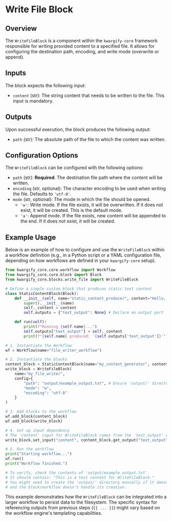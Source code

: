 # Write File Block

## Overview

The `WriteFileBlock` is a component within the `kwargify-core` framework responsible for writing provided content to a specified file. It allows for configuring the destination path, encoding, and write mode (overwrite or append).

## Inputs

The block expects the following input:

- `content` (str): The string content that needs to be written to the file. This input is mandatory.

## Outputs

Upon successful execution, the block produces the following output:

- `path` (str): The absolute path of the file to which the content was written.

## Configuration Options

The `WriteFileBlock` can be configured with the following options:

- `path` (str): **Required**. The destination file path where the content will be written.
- `encoding` (str, optional): The character encoding to be used when writing the file. Defaults to `'utf-8'`.
- `mode` (str, optional): The mode in which the file should be opened.
  - `'w'`: Write mode. If the file exists, it will be overwritten. If it does not exist, it will be created. This is the default mode.
  - `'a'`: Append mode. If the file exists, new content will be appended to the end. If it does not exist, it will be created.

## Example Usage

Below is an example of how to configure and use the `WriteFileBlock` within a workflow definition (e.g., in a Python script or a YAML configuration file, depending on how workflows are defined in your `kwargify-core` setup).

```python
from kwargify_core.core.workflow import Workflow
from kwargify_core.core.block import Block
from kwargify_core.blocks.write_file import WriteFileBlock

# Define a simple custom block that produces static text content
class StaticContentBlock(Block):
    def __init__(self, name="static_content_producer", content="Hello, Kwargify!"):
        super().__init__(name)
        self._content = content
        self.outputs = {"text_output": None} # Declare an output port

    def run(self):
        print(f"Running {self.name}...")
        self.outputs["text_output"] = self._content
        print(f"{self.name} produced: '{self.outputs['text_output']}'")

# 1. Instantiate the Workflow
wf = Workflow(name="file_writer_workflow")

# 2. Instantiate the blocks
content_block = StaticContentBlock(name="my_content_generator", content="This is a test content for WriteFileBlock.")
write_block = WriteFileBlock(
    name="my_file_writer",
    config={
        "path": "output/example_output.txt", # Ensure 'output/' directory exists or is creatable
        "mode": "w",
        "encoding": "utf-8"
    }
)

# 3. Add blocks to the workflow
wf.add_block(content_block)
wf.add_block(write_block)

# 4. Set up input dependency
# The 'content' input for WriteFileBlock comes from the 'text_output' of StaticContentBlock
write_block.set_input("content", content_block.get_output("text_output"))

# 5. Run the workflow
print("Starting workflow...")
wf.run()
print("Workflow finished.")

# To verify, check the contents of 'output/example_output.txt'.
# It should contain: "This is a test content for WriteFileBlock."
# You might need to create the 'output/' directory manually if it doesn't exist
# and the block/workflow doesn't handle its creation.
```

This example demonstrates how the `WriteFileBlock` can be integrated into a larger workflow to persist data to the filesystem. The specific syntax for referencing outputs from previous steps (`{{ ... }}`) might vary based on the workflow engine's templating capabilities.
